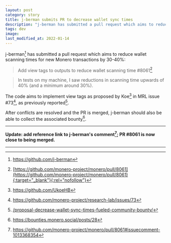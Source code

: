 ```yaml
---
layout: post
category: story
title: j-berman submits PR to decrease wallet sync times
description: "j-berman has submitted a pull request which aims to reduce wallet scanning times for new Monero transactions by 30-40%."
tags: dev
image: 
last_modified_at: 2022-01-14
---
```


j-berman[^1] has submitted a pull request which aims to reduce wallet scanning times for new Monero transactions by 30-40%:

> Add view tags to outputs to reduce wallet scanning time #8061[^2]

> In tests on my machine, I saw reductions in scanning time upwards of 40% (and a minimum around 30%).

The code aims to implement view tags as proposed by Koe[^3] in MRL issue #73[^4], as previously reported[^5].

After conflicts are resolved and the PR is merged, j-berman should also be able to collect the associated bounty[^6].

---

**Update: add reference link to j-berman's comment[^7]; PR #8061 is now close to being merged.**

---

[^1]: https://github.com/j-berman
[^2]: [https://github.com/monero-project/monero/pull/8061](https://github.com/monero-project/monero/pull/8061){:target="_blank"}{:rel="nofollow"}
[^3]: https://github.com/UkoeHB
[^4]: https://github.com/monero-project/research-lab/issues/73
[^5]: [/proposal-decrease-wallet-sync-times-fueled-community-bounty/](/proposal-decrease-wallet-sync-times-fueled-community-bounty/)
[^6]: https://bounties.monero.social/posts/28
[^7]: https://github.com/monero-project/monero/pull/8061#issuecomment-1013368354
